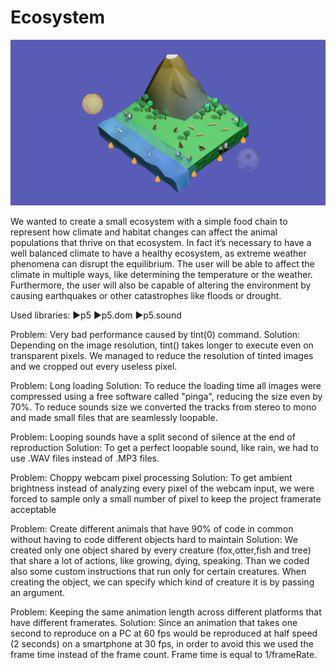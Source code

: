 # Ecosystem
![alt text](Preview.png)

We wanted to create a small ecosystem with a simple food chain to represent how climate and habitat changes can affect the animal populations that thrive on that ecosystem. In fact it’s necessary to have a well balanced climate to have a healthy ecosystem, as extreme weather phenomena can disrupt the equilibrium. The user will be able to affect the climate in multiple ways, like determining the temperature or the weather. Furthermore, the user will also be capable of altering the environment by causing earthquakes or other catastrophes like floods or drought.

Used libraries:
►p5
►p5.dom
►p5.sound

Problem: Very bad performance caused by tint(0) command.
Solution: Depending on the image resolution, tint() takes longer to execute even on transparent pixels. We managed to reduce the resolution of tinted images and we cropped out every useless pixel.

Problem: Long loading
Solution: To reduce the loading time all images were compressed using a free software called "pinga", reducing the size even by 70%.
To reduce sounds size we converted the tracks from stereo to mono and made small files that are seamlessly loopable.

Problem: Looping sounds have a split second of silence at the end of reproduction
Solution: To get a perfect loopable sound, like rain, we had to use .WAV files instead of .MP3 files.

Problem: Choppy webcam pixel processing
Solution: To get ambient brightness instead of analyzing every pixel of the webcam input, we were forced to sample only a small number of pixel to keep the project framerate acceptable

Problem: Create different animals that have 90% of code in common without having to code different objects hard to maintain
Solution: We created only one object shared by every creature (fox,otter,fish and tree) that share a lot of actions, like growing, dying, speaking. Than we coded also some custom instructions that run only for certain creatures. When creating the object, we can specify which kind of creature it is by passing an argument.

Problem: Keeping the same animation length across different platforms that have different framerates.
Solution: Since an animation that takes one second to reproduce on a PC at 60 fps would be reproduced at half speed (2 seconds) on a smartphone at 30 fps, in order to avoid this we used the frame time instead of the frame count. Frame time is equal to 1/frameRate.
